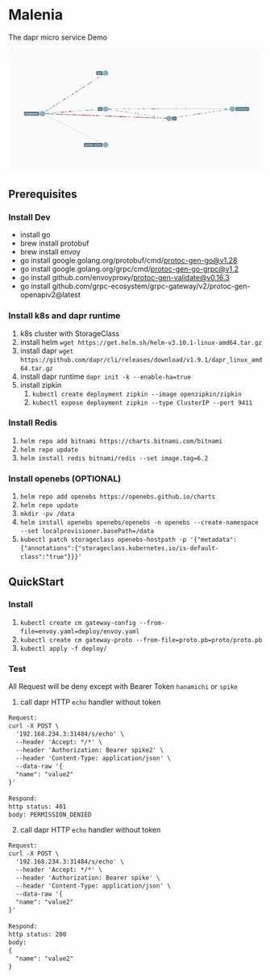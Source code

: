 # Malenia

The dapr micro service Demo

![svc-dep-graph](docs/img/svc-dependencies-graph.png)

## Prerequisites

### Install Dev

- install go
- brew install protobuf
- brew install envoy
- go install google.golang.org/protobuf/cmd/protoc-gen-go@v1.28
- go install google.golang.org/grpc/cmd/protoc-gen-go-grpc@v1.2
- go install github.com/envoyproxy/protoc-gen-validate@v0.16.3
- go install github.com/grpc-ecosystem/grpc-gateway/v2/protoc-gen-openapiv2@latest

### Install k8s and dapr runtime

1. k8s cluster with StorageClass
2. install helm `wget https://get.helm.sh/helm-v3.10.1-linux-amd64.tar.gz`
3. install dapr `wget https://github.com/dapr/cli/releases/download/v1.9.1/dapr_linux_amd64.tar.gz`
4. install dapr runtime `dapr init -k --enable-ha=true`
5. install zipkin
   1. `kubectl create deployment zipkin --image openzipkin/zipkin`
   2. `kubectl expose deployment zipkin --type ClusterIP --port 9411`

### Install Redis

1. `helm repo add bitnami https://charts.bitnami.com/bitnami`
2. `helm repo update`
3. `helm install redis bitnami/redis --set image.tag=6.2`

### Install openebs (OPTIONAL)

1. `helm repo add openebs https://openebs.github.io/charts`
2. `helm repo update`
3. `mkdir -pv /data`
4. `helm install openebs openebs/openebs -n openebs --create-namespace --set localprovisioner.basePath=/data`
5. `kubectl patch storageclass openebs-hostpath -p '{"metadata": {"annotations":{"storageclass.kubernetes.io/is-default-class":"true"}}}'`

## QuickStart

### Install

1. `kubectl create cm gateway-config --from-file=envoy.yaml=deploy/envoy.yaml`
2. `kubectl create cm gateway-proto --from-file=proto.pb=proto/proto.pb`
3. `kubectl apply -f deploy/`

### Test

All Request will be deny except with Bearer Token `hanamichi` or `spike`

1. call dapr HTTP `echo` handler without token

```
Request:
curl -X POST \
  '192.168.234.3:31484/s/echo' \
  --header 'Accept: */*' \
  --header 'Authorization: Bearer spike2' \
  --header 'Content-Type: application/json' \
  --data-raw '{
  "name": "value2"
}'

Respond:
http status: 401
body: PERMISSION_DENIED
```

2. call dapr HTTP `echo` handler without token

```
Request:
curl -X POST \
  '192.168.234.3:31484/s/echo' \
  --header 'Accept: */*' \
  --header 'Authorization: Bearer spike' \
  --header 'Content-Type: application/json' \
  --data-raw '{
  "name": "value2"
}'

Respond:
http status: 200
body:
{
  "name": "value2"
}
```